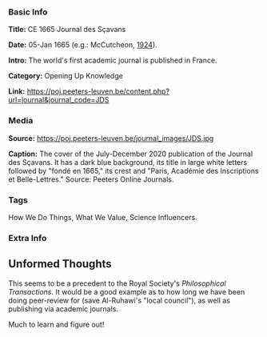 ### Basic Info

**Title:** 
CE 1665 Journal des Sçavans

**Date:** 
05-Jan 1665 (e.g.: McCutcheon, [1924](https://www.jstor.org/stable/4171899)).

**Intro:** 
The world's first academic journal is published in France.

**Category:** 
Opening Up Knowledge

**Link:** 
https://poj.peeters-leuven.be/content.php?url=journal&journal_code=JDS

### Media

**Source:**
https://poj.peeters-leuven.be/journal_images/JDS.jpg

**Caption:**
The cover of the July-December 2020 publication of the Journal des Sçavans. It has a dark blue background, its title in large white letters followed by "fondé en 1665," its crest and "Paris, Académie des Inscriptions et Belle-Lettres." Source: Peeters Online Journals.

### Tags

How We Do Things, What We Value, Science Influencers.

### Extra Info

## Unformed Thoughts

This seems to be a precedent to the Royal Society's *Philosophical Transactions*. It would be a good example as to how long we have been doing peer-review for (save Al-Ruhawi's "local council"), as well as publishing via academic journals.

Much to learn and figure out!
